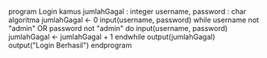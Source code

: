 program Login
kamus
    jumlahGagal : integer
	username, password : char
algoritma
    jumlahGagal <- 0
    input(username, password)
    while username not "admin" OR password not "admin" do
        input(username, password)
        jumlahGagal <- jumlahGagal + 1
    endwhile
    output(jumlahGagal)
    output("Login Berhasil")
endprogram